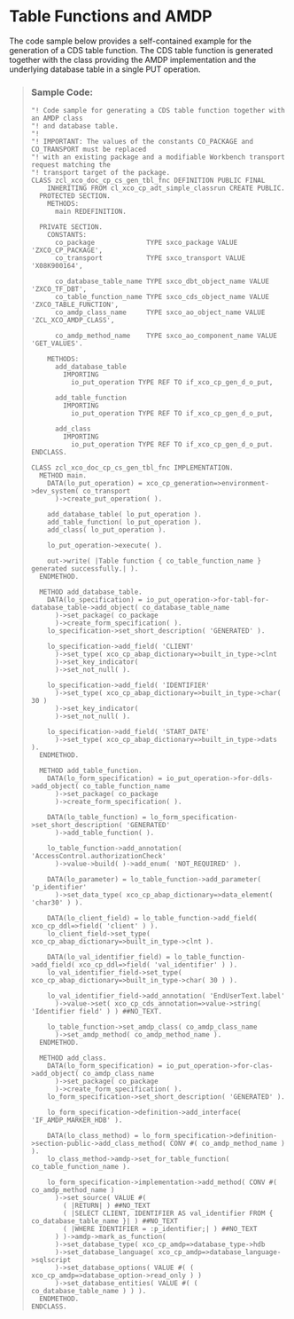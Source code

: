 <!-- loio3f699d90a6114ccfb1a4ec3205646120 -->

# Table Functions and AMDP

The code sample below provides a self-contained example for the generation of a CDS table function. The CDS table function is generated together with the class providing the AMDP implementation and the underlying database table in a single PUT operation.

> ### Sample Code:  
> ```abap
> "! Code sample for generating a CDS table function together with an AMDP class
> "! and database table.
> "!
> "! IMPORTANT: The values of the constants CO_PACKAGE and CO_TRANSPORT must be replaced
> "! with an existing package and a modifiable Workbench transport request matching the
> "! transport target of the package.
> CLASS zcl_xco_doc_cp_cs_gen_tbl_fnc DEFINITION PUBLIC FINAL
>     INHERITING FROM cl_xco_cp_adt_simple_classrun CREATE PUBLIC.
>   PROTECTED SECTION.
>     METHODS:
>       main REDEFINITION.
> 
>   PRIVATE SECTION.
>     CONSTANTS:
>       co_package             TYPE sxco_package VALUE 'ZXCO_CP_PACKAGE',
>       co_transport           TYPE sxco_transport VALUE 'X08K900164',
> 
>       co_database_table_name TYPE sxco_dbt_object_name VALUE 'ZXCO_TF_DBT',
>       co_table_function_name TYPE sxco_cds_object_name VALUE 'ZXCO_TABLE_FUNCTION',
>       co_amdp_class_name     TYPE sxco_ao_object_name VALUE 'ZCL_XCO_AMDP_CLASS',
> 
>       co_amdp_method_name    TYPE sxco_ao_component_name VALUE 'GET_VALUES'.
> 
>     METHODS:
>       add_database_table
>         IMPORTING
>           io_put_operation TYPE REF TO if_xco_cp_gen_d_o_put,
> 
>       add_table_function
>         IMPORTING
>           io_put_operation TYPE REF TO if_xco_cp_gen_d_o_put,
> 
>       add_class
>         IMPORTING
>           io_put_operation TYPE REF TO if_xco_cp_gen_d_o_put.
> ENDCLASS.
> 
> CLASS zcl_xco_doc_cp_cs_gen_tbl_fnc IMPLEMENTATION.
>   METHOD main.
>     DATA(lo_put_operation) = xco_cp_generation=>environment->dev_system( co_transport
>       )->create_put_operation( ).
> 
>     add_database_table( lo_put_operation ).
>     add_table_function( lo_put_operation ).
>     add_class( lo_put_operation ).
> 
>     lo_put_operation->execute( ).
> 
>     out->write( |Table function { co_table_function_name } generated successfully.| ).
>   ENDMETHOD.
> 
>   METHOD add_database_table.
>     DATA(lo_specification) = io_put_operation->for-tabl-for-database_table->add_object( co_database_table_name
>       )->set_package( co_package
>       )->create_form_specification( ).
>     lo_specification->set_short_description( 'GENERATED' ).
> 
>     lo_specification->add_field( 'CLIENT'
>       )->set_type( xco_cp_abap_dictionary=>built_in_type->clnt
>       )->set_key_indicator(
>       )->set_not_null( ).
> 
>     lo_specification->add_field( 'IDENTIFIER'
>       )->set_type( xco_cp_abap_dictionary=>built_in_type->char( 30 )
>       )->set_key_indicator(
>       )->set_not_null( ).
> 
>     lo_specification->add_field( 'START_DATE'
>       )->set_type( xco_cp_abap_dictionary=>built_in_type->dats ).
>   ENDMETHOD.
> 
>   METHOD add_table_function.
>     DATA(lo_form_specification) = io_put_operation->for-ddls->add_object( co_table_function_name
>       )->set_package( co_package
>       )->create_form_specification( ).
> 
>     DATA(lo_table_function) = lo_form_specification->set_short_description( 'GENERATED'
>       )->add_table_function( ).
> 
>     lo_table_function->add_annotation( 'AccessControl.authorizationCheck'
>       )->value->build( )->add_enum( 'NOT_REQUIRED' ).
> 
>     DATA(lo_parameter) = lo_table_function->add_parameter( 'p_identifier'
>       )->set_data_type( xco_cp_abap_dictionary=>data_element( 'char30' ) ).
> 
>     DATA(lo_client_field) = lo_table_function->add_field( xco_cp_ddl=>field( 'client' ) ).
>     lo_client_field->set_type( xco_cp_abap_dictionary=>built_in_type->clnt ).
> 
>     DATA(lo_val_identifier_field) = lo_table_function->add_field( xco_cp_ddl=>field( 'val_identifier' ) ).
>     lo_val_identifier_field->set_type( xco_cp_abap_dictionary=>built_in_type->char( 30 ) ).
> 
>     lo_val_identifier_field->add_annotation( 'EndUserText.label'
>       )->value->set( xco_cp_cds_annotation=>value->string( 'Identifier field' ) ) ##NO_TEXT.
> 
>     lo_table_function->set_amdp_class( co_amdp_class_name
>       )->set_amdp_method( co_amdp_method_name ).
>   ENDMETHOD.
> 
>   METHOD add_class.
>     DATA(lo_form_specification) = io_put_operation->for-clas->add_object( co_amdp_class_name
>       )->set_package( co_package
>       )->create_form_specification( ).
>     lo_form_specification->set_short_description( 'GENERATED' ).
> 
>     lo_form_specification->definition->add_interface( 'IF_AMDP_MARKER_HDB' ).
> 
>     DATA(lo_class_method) = lo_form_specification->definition->section-public->add_class_method( CONV #( co_amdp_method_name ) ).
>     lo_class_method->amdp->set_for_table_function( co_table_function_name ).
> 
>     lo_form_specification->implementation->add_method( CONV #( co_amdp_method_name )
>       )->set_source( VALUE #(
>         ( |RETURN| ) ##NO_TEXT
>         ( |SELECT CLIENT, IDENTIFIER AS val_identifier FROM { co_database_table_name }| ) ##NO_TEXT
>         ( |WHERE IDENTIFIER = :p_identifier;| ) ##NO_TEXT
>       ) )->amdp->mark_as_function(
>       )->set_database_type( xco_cp_amdp=>database_type->hdb
>       )->set_database_language( xco_cp_amdp=>database_language->sqlscript
>       )->set_database_options( VALUE #( ( xco_cp_amdp=>database_option->read_only ) )
>       )->set_database_entities( VALUE #( ( co_database_table_name ) ) ).
>   ENDMETHOD.
> ENDCLASS.
> ```

